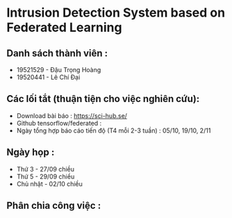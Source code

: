 # Intrusion Detection System based on Federated Learning
## Danh sách thành viên :
- 19521529 - Đậu Trọng Hoàng
- 19520441 - Lê Chí Đại


## Các lối tắt (thuận tiện cho việc nghiên cứu):
- Download bài báo : https://sci-hub.se/
- Github tensorflow/federated : 
- Ngày tổng hợp báo cáo tiến độ (T4 mỗi 2-3 tuần) : 05/10, 19/10, 2/11


## Ngày họp :
- Thứ 3 - 27/09 chiều
- Thứ 5 - 29/09 chiều
- Chủ nhật - 02/10 chiều

## Phân chia công việc :
